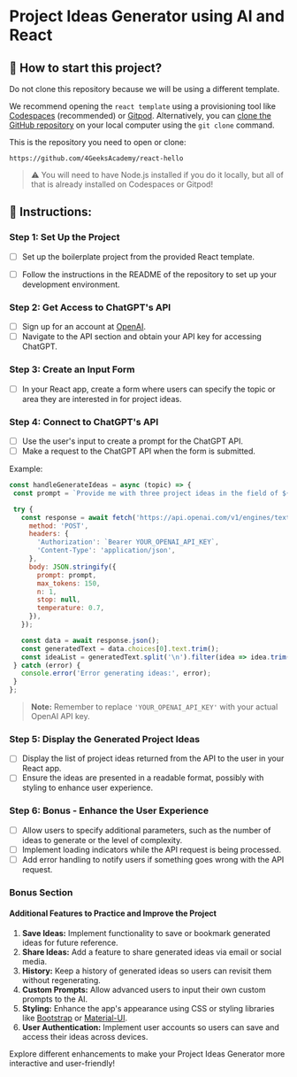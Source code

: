 <!-- hide -->
# Project Ideas Generator using AI and React
<!-- endhide -->

<!-- howtostart -->
## 🌱 How to start this project?

Do not clone this repository because we will be using a different template.

We recommend opening the `react template` using a provisioning tool like [Codespaces](https://4geeks.com/lesson/what-is-github-codespaces) (recommended) or [Gitpod](https://4geeks.com/lesson/how-to-use-gitpod). Alternatively, you can [clone the GitHub repository](https://4geeks.com/how-to/github-clone-repository) on your local computer using the `git clone` command.

This is the repository you need to open or clone:

```
https://github.com/4GeeksAcademy/react-hello
```

> ⚠ You will need to have Node.js installed if you do it locally, but all of that is already installed on Codespaces or Gitpod!
<!-- endhowtostart -->

## 📝 Instructions:

### Step 1: Set Up the Project

- [ ] Set up the boilerplate project from the provided React template.
  
- [ ] Follow the instructions in the README of the repository to set up your development environment.

### Step 2: Get Access to ChatGPT's API

- [ ] Sign up for an account at [OpenAI](https://www.openai.com/).
- [ ] Navigate to the API section and obtain your API key for accessing ChatGPT.

### Step 3: Create an Input Form

- [ ] In your React app, create a form where users can specify the topic or area they are interested in for project ideas.

### Step 4: Connect to ChatGPT's API

- [ ] Use the user's input to create a prompt for the ChatGPT API.
- [ ] Make a request to the ChatGPT API when the form is submitted.

Example:

```js
const handleGenerateIdeas = async (topic) => {
 const prompt = `Provide me with three project ideas in the field of ${topic}.`;

 try {
   const response = await fetch('https://api.openai.com/v1/engines/text-davinci-003/completions', {
     method: 'POST',
     headers: {
       'Authorization': `Bearer YOUR_OPENAI_API_KEY`,
       'Content-Type': 'application/json',
     },
     body: JSON.stringify({
       prompt: prompt,
       max_tokens: 150,
       n: 1,
       stop: null,
       temperature: 0.7,
     }),
   });

   const data = await response.json();
   const generatedText = data.choices[0].text.trim();
   const ideaList = generatedText.split('\n').filter(idea => idea.trim() !== '');
 } catch (error) {
   console.error('Error generating ideas:', error);
 }
};
```

> **Note:** Remember to replace `'YOUR_OPENAI_API_KEY'` with your actual OpenAI API key.

### Step 5: Display the Generated Project Ideas

- [ ] Display the list of project ideas returned from the API to the user in your React app.
- [ ] Ensure the ideas are presented in a readable format, possibly with styling to enhance user experience.

### Step 6: Bonus - Enhance the User Experience

- [ ] Allow users to specify additional parameters, such as the number of ideas to generate or the level of complexity.
- [ ] Implement loading indicators while the API request is being processed.
- [ ] Add error handling to notify users if something goes wrong with the API request.

### Bonus Section

#### Additional Features to Practice and Improve the Project

1. **Save Ideas:** Implement functionality to save or bookmark generated ideas for future reference.
2. **Share Ideas:** Add a feature to share generated ideas via email or social media.
3. **History:** Keep a history of generated ideas so users can revisit them without regenerating.
4. **Custom Prompts:** Allow advanced users to input their own custom prompts to the AI.
5. **Styling:** Enhance the app's appearance using CSS or styling libraries like [Bootstrap](https://getbootstrap.com/) or [Material-UI](https://material-ui.com/).
6. **User Authentication:** Implement user accounts so users can save and access their ideas across devices.

Explore different enhancements to make your Project Ideas Generator more interactive and user-friendly!
